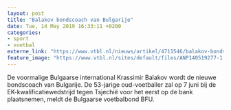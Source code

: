 ```yaml
---
layout: post
title: "Balakov bondscoach van Bulgarije"
date: Tue, 14 May 2019 16:33:11 +0200
categories: 
- sport 
- voetbal 
externe_link: "https://www.vtbl.nl/nieuws/artikel/4711546/balakov-bondscoach-van-bulgarije"
feature_image: "https://www.vtbl.nl/sites/default/files/ANP140519277-1.jpg"
---
```


De voormalige Bulgaarse international Krassimir Balakov wordt de nieuwe bondscoach van Bulgarije. De 53-jarige oud-voetballer zal op 7 juni bij de EK-kwalificatiewedstrijd tegen Tsjechië voor het eerst op de bank plaatsnemen, meldt de Bulgaarse voetbalbond BFU.
